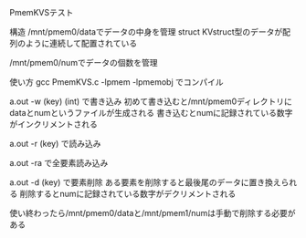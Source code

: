 PmemKVSテスト

構造
/mnt/pmem0/dataでデータの中身を管理
struct KVstruct型のデータが配列のように連続して配置されている

/mnt/pmem0/numでデータの個数を管理

使い方
gcc PmemKVS.c -lpmem -lpmemobj
でコンパイル

a.out -w (key) (int)
で書き込み
初めて書き込むと/mnt/pmem0ディレクトリにdataとnumというファイルが生成される
書き込むとnumに記録されている数字がインクリメントされる

a.out -r (key)
で読み込み

a.out -ra
で全要素読み込み

a.out -d (key)
で要素削除
ある要素を削除すると最後尾のデータに置き換えられる
削除するとnumに記録されている数字がデクリメントされる

使い終わったら/mnt/pmem0/dataと/mnt/pmem1/numは手動で削除する必要がある